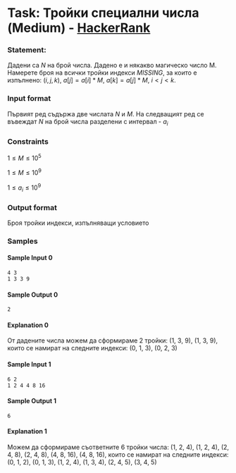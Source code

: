 # Task: Тройки специални числа (Medium) - [HackerRank](<https://www.hackerrank.com/contests/sda-hw-9-2022/challenges/challenge-3771>)


### Statement:

Дадени са $N$ на брой числа. Дадено е и някакво магическо число М. Намерете броя на всички тройки индекси $MISSING$, за които е изпълнено: $(i,j,k)$, $a[j]=a[i]*M$, $a[k]=a[j]*M$, $i \lt j \lt k$.


### Input format

Първият ред съдържа две числата $N$ и $M$. На следващият ред се въвеждат $N$ на брой числа разделени с интервал - $a_i$


### Constraints

$1 \le M \le 10^5$

$1 \le M \le 10^9$

$1 \le a_i \le 10^9$


### Output format

Броя тройки индекси, изпълняващи условието


### Samples


#### Sample Input 0
```
4 3
1 3 3 9
```

#### Sample Output 0
```
2
```

#### Explanation 0
От дадените числа можем да сформираме 2 тройки: (1, 3, 9), (1, 3, 9), които се намират на следните индекси: (0, 1, 3), (0, 2, 3) 

#### Sample Input 1
```
6 2
1 2 4 4 8 16
```

#### Sample Output 1
```
6
```

#### Explanation 1
Можем да сформираме съответните 6 тройки числа: (1, 2, 4), (1, 2, 4), (2, 4,  8), (2, 4, 8), (4, 8, 16), (4, 8, 16), които се намират на следните индекси: (0, 1, 2), (0, 1, 3), (1, 2, 4), (1, 3, 4), (2, 4, 5), (3, 4, 5)
